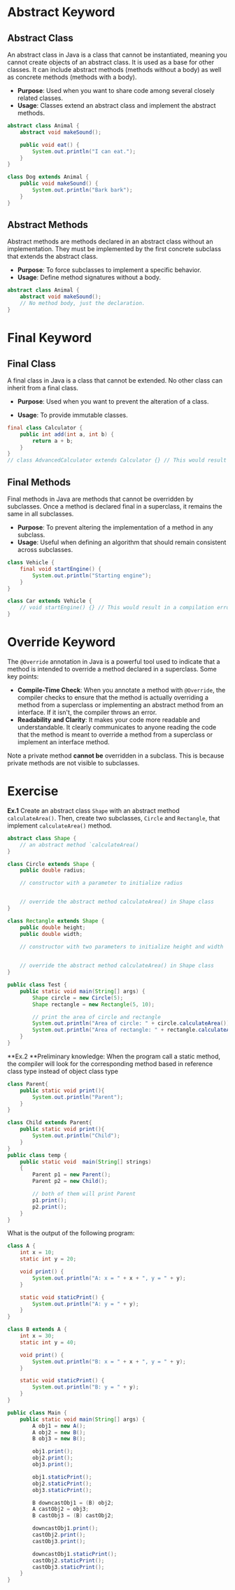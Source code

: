 # Abstract Keyword

## Abstract Class

An abstract class in Java is a class that cannot be instantiated, meaning you cannot create objects of an abstract class. It is used as a base for other classes. It can include abstract methods (methods without a body) as well as concrete methods (methods with a body).

- **Purpose**: Used when you want to share code among several closely related classes.
- **Usage**: Classes extend an abstract class and implement the abstract methods.

```Java
abstract class Animal {
    abstract void makeSound();

    public void eat() {
        System.out.println("I can eat.");
    }
}

class Dog extends Animal {
    public void makeSound() {
        System.out.println("Bark bark");
    }
}
```

## Abstract Methods

Abstract methods are methods declared in an abstract class without an implementation. They must be implemented by the first concrete subclass that extends the abstract class.

- **Purpose**: To force subclasses to implement a specific behavior.
- **Usage**: Define method signatures without a body.

```Java
abstract class Animal {
    abstract void makeSound();
    // No method body, just the declaration.
}
```

# Final Keyword

## Final Class

A final class in Java is a class that cannot be extended. No other class can inherit from a final class.

- **Purpose**: Used when you want to prevent the alteration of a class.
    
- **Usage**: To provide immutable classes.
    

```Java
final class Calculator {
    public int add(int a, int b) {
        return a + b;
    }
}
// class AdvancedCalculator extends Calculator {} // This would result in a compilation error
```

## Final Methods

Final methods in Java are methods that cannot be overridden by subclasses. Once a method is declared final in a superclass, it remains the same in all subclasses.

- **Purpose**: To prevent altering the implementation of a method in any subclass.
- **Usage**: Useful when defining an algorithm that should remain consistent across subclasses.

```Java
class Vehicle {
    final void startEngine() {
        System.out.println("Starting engine");
    }
}

class Car extends Vehicle {
    // void startEngine() {} // This would result in a compilation error
}
```

# Override Keyword

The `@Override` annotation in Java is a powerful tool used to indicate that a method is intended to override a method declared in a superclass. Some key points:

- **Compile-Time Check**: When you annotate a method with `@Override`, the compiler checks to ensure that the method is actually overriding a method from a superclass or implementing an abstract method from an interface. If it isn't, the compiler throws an error.
- **Readability and Clarity**: It makes your code more readable and understandable. It clearly communicates to anyone reading the code that the method is meant to override a method from a superclass or implement an interface method.

Note a private method **cannot be** overridden in a subclass. This is because private methods are not visible to subclasses.

# Exercise

**Ex.1** Create an abstract class `Shape` with an abstract method `calculateArea()`. Then, create two subclasses, `Circle` and `Rectangle`, that implement `calculateArea()` method.

```Java
abstract class Shape {
    // an abstract method `calculateArea()
}

class Circle extends Shape {
    public double radius;

    // constructor with a parameter to initialize radius


    // override the abstract method calculateArea() in Shape class
}

class Rectangle extends Shape {
    public double height;
    public double width;

    // constructor with two parameters to initialize height and width

    
    // override the abstract method calculateArea() in Shape class
}

public class Test {
    public static void main(String[] args) {
        Shape circle = new Circle(5);
        Shape rectangle = new Rectangle(5, 10);

        // print the area of circle and rectangle
        System.out.println("Area of circle: " + circle.calculateArea()); // 78.53981633974483
        System.out.println("Area of rectangle: " + rectangle.calculateArea()); // 50.0
    }
}
```

**Ex.2 **Preliminary knowledge: When the program call a static method, the compiler will look for the corresponding method based in reference class type instead of object class type

```Java
class Parent{
    public static void print(){
        System.out.println("Parent");
    }
}

class Child extends Parent{
    public static void print(){
        System.out.println("Child");
    }
}
public class temp {
    public static void  main(String[] strings)
    {
        Parent p1 = new Parent();
        Parent p2 = new Child();

        // both of them will print Parent
        p1.print();
        p2.print();
    }
}
```

What is the output of the following program:

```Java
class A {
    int x = 10;
    static int y = 20;

    void print() {
        System.out.println("A: x = " + x + ", y = " + y);
    }

    static void staticPrint() {
        System.out.println("A: y = " + y);
    }
}

class B extends A {
    int x = 30;
    static int y = 40;

    void print() {
        System.out.println("B: x = " + x + ", y = " + y);
    }

    static void staticPrint() {
        System.out.println("B: y = " + y);
    }
}

public class Main {
    public static void main(String[] args) {
        A obj1 = new A();
        A obj2 = new B();
        B obj3 = new B();

        obj1.print();
        obj2.print();
        obj3.print();

        obj1.staticPrint();
        obj2.staticPrint();
        obj3.staticPrint();

        B downcastObj1 = (B) obj2;
        A castObj2 = obj3;
        B castObj3 = (B) castObj2;

        downcastObj1.print();
        castObj2.print();
        castObj3.print();

        downcastObj1.staticPrint();
        castObj2.staticPrint();
        castObj3.staticPrint();
    }
}
```
